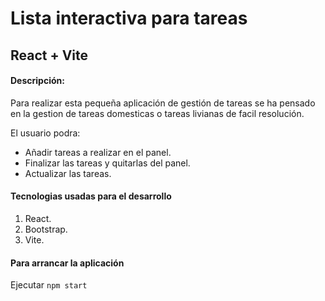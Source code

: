 # Lista interactiva para tareas
## React + Vite

#### Descripción:
Para realizar esta pequeña aplicación de gestión de tareas se ha pensado en la gestion de tareas domesticas o tareas livianas de facil resolución.

El usuario podra:
- Añadir tareas a realizar en el panel.
- Finalizar las tareas y quitarlas del panel.
- Actualizar las tareas.

#### Tecnologias usadas para el desarrollo
1. React.
2. Bootstrap.
3. Vite.

#### Para arrancar la aplicación
Ejecutar `npm start`
